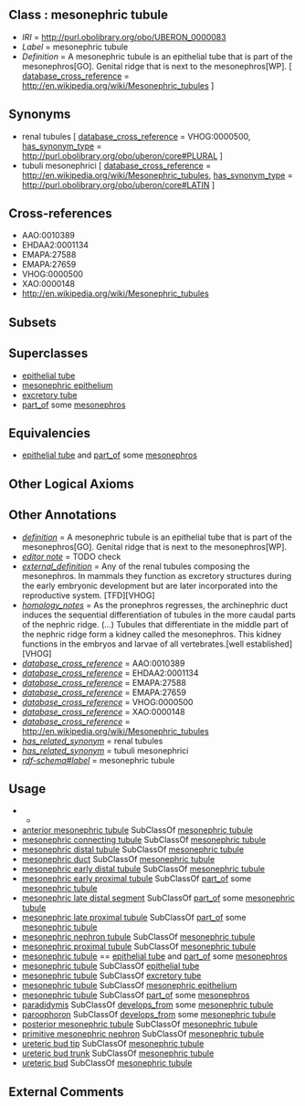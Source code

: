 
## Class : mesonephric tubule

 * *IRI* = http://purl.obolibrary.org/obo/UBERON_0000083
 * *Label* = mesonephric tubule
 * *Definition* = A mesonephric tubule is an epithelial tube that is part of the mesonephros[GO]. Genital ridge that is next to the mesonephros[WP]. [ [database_cross_reference](../../ef/oboInOwl#hasDbXref.md) = http://en.wikipedia.org/wiki/Mesonephric_tubules ]

## Synonyms

 * renal tubules [ [database_cross_reference](../../ef/oboInOwl#hasDbXref.md) = VHOG:0000500, [has_synonym_type](../../pe/oboInOwl#hasSynonymType.md) = http://purl.obolibrary.org/obo/uberon/core#PLURAL ]
 * tubuli mesonephrici [ [database_cross_reference](../../ef/oboInOwl#hasDbXref.md) = http://en.wikipedia.org/wiki/Mesonephric_tubules, [has_synonym_type](../../pe/oboInOwl#hasSynonymType.md) = http://purl.obolibrary.org/obo/uberon/core#LATIN ]

## Cross-references

 * AAO:0010389
 * EHDAA2:0001134
 * EMAPA:27588
 * EMAPA:27659
 * VHOG:0000500
 * XAO:0000148
 * http://en.wikipedia.org/wiki/Mesonephric_tubules

## Subsets


## Superclasses

 * [epithelial tube](../../UBERON/14/UBERON_0003914.md)
 * [mesonephric epithelium](../../UBERON/03/UBERON_0005103.md)
 * [excretory tube](../../UBERON/55/UBERON_0006555.md)
 * [part_of](../../BFO/50/BFO_0000050.md) some [mesonephros](../../UBERON/80/UBERON_0000080.md)

## Equivalencies

 * [epithelial tube](../../UBERON/14/UBERON_0003914.md) and [part_of](../../BFO/50/BFO_0000050.md) some [mesonephros](../../UBERON/80/UBERON_0000080.md)

## Other Logical Axioms


## Other Annotations

 * *[definition](../../IAO/15/IAO_0000115.md)* = A mesonephric tubule is an epithelial tube that is part of the mesonephros[GO]. Genital ridge that is next to the mesonephros[WP].
 * *[editor note](../../IAO/16/IAO_0000116.md)* = TODO check
 * *[external_definition](../../UBPROP/01/UBPROP_0000001.md)* = Any of the renal tubules composing the mesonephros. In mammals they function as excretory structures during the early embryonic development but are later incorporated into the reproductive system. [TFD][VHOG]
 * *[homology_notes](../../UBPROP/03/UBPROP_0000003.md)* = As the pronephros regresses, the archinephric duct induces the sequential differentiation of tubules in the more caudal parts of the nephric ridge. (...) Tubules that differentiate in the middle part of the nephric ridge form a kidney called the mesonephros. This kidney functions in the embryos and larvae of all vertebrates.[well established][VHOG]
 * *[database_cross_reference](../../ef/oboInOwl#hasDbXref.md)* = AAO:0010389
 * *[database_cross_reference](../../ef/oboInOwl#hasDbXref.md)* = EHDAA2:0001134
 * *[database_cross_reference](../../ef/oboInOwl#hasDbXref.md)* = EMAPA:27588
 * *[database_cross_reference](../../ef/oboInOwl#hasDbXref.md)* = EMAPA:27659
 * *[database_cross_reference](../../ef/oboInOwl#hasDbXref.md)* = VHOG:0000500
 * *[database_cross_reference](../../ef/oboInOwl#hasDbXref.md)* = XAO:0000148
 * *[database_cross_reference](../../ef/oboInOwl#hasDbXref.md)* = http://en.wikipedia.org/wiki/Mesonephric_tubules
 * *[has_related_synonym](../../ym/oboInOwl#hasRelatedSynonym.md)* = renal tubules
 * *[has_related_synonym](../../ym/oboInOwl#hasRelatedSynonym.md)* = tubuli mesonephrici
 * *[rdf-schema#label](../../el/rdf-schema#label.md)* = mesonephric tubule

## Usage

 * -
 * [anterior mesonephric tubule](../../UBERON/04/UBERON_0005104.md) SubClassOf [mesonephric tubule](../../UBERON/83/UBERON_0000083.md)
 * [mesonephric connecting tubule](../../UBERON/89/UBERON_0006189.md) SubClassOf [mesonephric tubule](../../UBERON/83/UBERON_0000083.md)
 * [mesonephric distal tubule](../../UBERON/90/UBERON_0006190.md) SubClassOf [mesonephric tubule](../../UBERON/83/UBERON_0000083.md)
 * [mesonephric duct](../../UBERON/74/UBERON_0003074.md) SubClassOf [mesonephric tubule](../../UBERON/83/UBERON_0000083.md)
 * [mesonephric early distal tubule](../../UBERON/92/UBERON_0005892.md) SubClassOf [mesonephric tubule](../../UBERON/83/UBERON_0000083.md)
 * [mesonephric early proximal tubule](../../UBERON/92/UBERON_3010392.md) SubClassOf [part_of](../../BFO/50/BFO_0000050.md) some [mesonephric tubule](../../UBERON/83/UBERON_0000083.md)
 * [mesonephric late distal segment](../../UBERON/93/UBERON_3010393.md) SubClassOf [part_of](../../BFO/50/BFO_0000050.md) some [mesonephric tubule](../../UBERON/83/UBERON_0000083.md)
 * [mesonephric late proximal tubule](../../UBERON/94/UBERON_3010394.md) SubClassOf [part_of](../../BFO/50/BFO_0000050.md) some [mesonephric tubule](../../UBERON/83/UBERON_0000083.md)
 * [mesonephric nephron tubule](../../UBERON/29/UBERON_0005329.md) SubClassOf [mesonephric tubule](../../UBERON/83/UBERON_0000083.md)
 * [mesonephric proximal tubule](../../UBERON/92/UBERON_0006192.md) SubClassOf [mesonephric tubule](../../UBERON/83/UBERON_0000083.md)
 * [mesonephric tubule](../../UBERON/83/UBERON_0000083.md) == [epithelial tube](../../UBERON/14/UBERON_0003914.md) and [part_of](../../BFO/50/BFO_0000050.md) some [mesonephros](../../UBERON/80/UBERON_0000080.md)
 * [mesonephric tubule](../../UBERON/83/UBERON_0000083.md) SubClassOf [epithelial tube](../../UBERON/14/UBERON_0003914.md)
 * [mesonephric tubule](../../UBERON/83/UBERON_0000083.md) SubClassOf [excretory tube](../../UBERON/55/UBERON_0006555.md)
 * [mesonephric tubule](../../UBERON/83/UBERON_0000083.md) SubClassOf [mesonephric epithelium](../../UBERON/03/UBERON_0005103.md)
 * [mesonephric tubule](../../UBERON/83/UBERON_0000083.md) SubClassOf [part_of](../../BFO/50/BFO_0000050.md) some [mesonephros](../../UBERON/80/UBERON_0000080.md)
 * [paradidymis](../../UBERON/48/UBERON_0013248.md) SubClassOf [develops_from](../../RO/02/RO_0002202.md) some [mesonephric tubule](../../UBERON/83/UBERON_0000083.md)
 * [paroophoron](../../UBERON/49/UBERON_0013249.md) SubClassOf [develops_from](../../RO/02/RO_0002202.md) some [mesonephric tubule](../../UBERON/83/UBERON_0000083.md)
 * [posterior mesonephric tubule](../../UBERON/05/UBERON_0005105.md) SubClassOf [mesonephric tubule](../../UBERON/83/UBERON_0000083.md)
 * [primitive mesonephric nephron](../../UBERON/34/UBERON_0010534.md) SubClassOf [mesonephric tubule](../../UBERON/83/UBERON_0000083.md)
 * [ureteric bud tip](../../UBERON/64/UBERON_0006364.md) SubClassOf [mesonephric tubule](../../UBERON/83/UBERON_0000083.md)
 * [ureteric bud trunk](../../UBERON/38/UBERON_0012238.md) SubClassOf [mesonephric tubule](../../UBERON/83/UBERON_0000083.md)
 * [ureteric bud](../../UBERON/84/UBERON_0000084.md) SubClassOf [mesonephric tubule](../../UBERON/83/UBERON_0000083.md)

## External Comments

